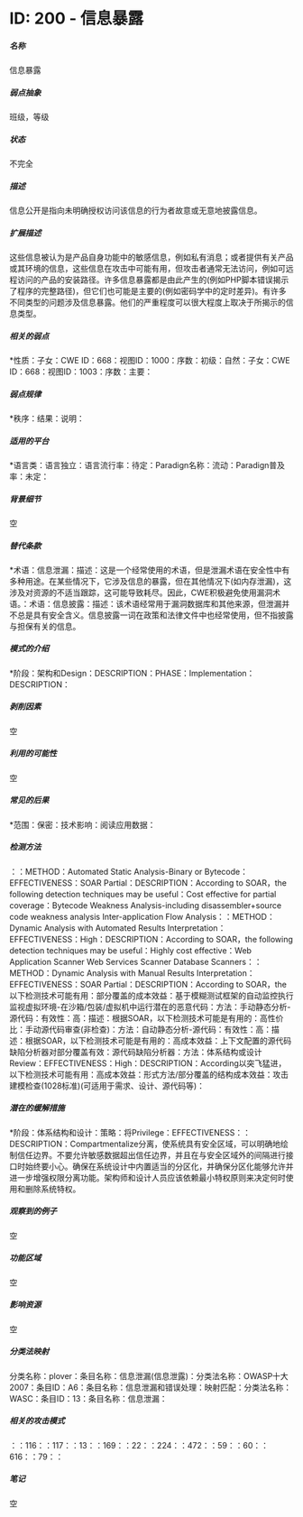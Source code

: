 # ID: 200 - 信息暴露
<h5>名称</h5>信息暴露
<h5>弱点抽象</h5>班级，等级
<h5>状态</h5>不完全
<h5>描述</h5>信息公开是指向未明确授权访问该信息的行为者故意或无意地披露信息。
<h5>扩展描述</h5>这些信息被认为是产品自身功能中的敏感信息，例如私有消息；或者提供有关产品或其环境的信息，这些信息在攻击中可能有用，但攻击者通常无法访问，例如可远程访问的产品的安装路径。许多信息暴露都是由此产生的(例如PHP脚本错误揭示了程序的完整路径)，但它们也可能是主要的(例如密码学中的定时差异)。有许多不同类型的问题涉及信息暴露。他们的严重程度可以很大程度上取决于所揭示的信息类型。
<h5>相关的弱点</h5>*性质：子女：CWE ID：668：视图ID：1000：序数：初级：自然：子女：CWE ID：668：视图ID：1003：序数：主要：
<h5>弱点规律</h5>*秩序：结果：说明：
<h5>适用的平台</h5>*语言类：语言独立：语言流行率：待定：Paradign名称：流动：Paradign普及率：未定：
<h5>背景细节</h5>空
<h5>替代条款</h5>*术语：信息泄漏：描述：这是一个经常使用的术语，但是泄漏术语在安全性中有多种用途。在某些情况下，它涉及信息的暴露，但在其他情况下(如内存泄漏)，这涉及对资源的不适当跟踪，这可能导致耗尽。因此，CWE积极避免使用漏洞术语。：术语：信息披露：描述：该术语经常用于漏洞数据库和其他来源，但泄漏并不总是具有安全含义。信息披露一词在政策和法律文件中也经常使用，但不指披露与担保有关的信息。
<h5>模式的介绍</h5>*阶段：架构和Design：DESCRIPTION：PHASE：Implementation：DESCRIPTION：
<h5>剥削因素</h5>空
<h5>利用的可能性</h5>空
<h5>常见的后果</h5>*范围：保密：技术影响：阅读应用数据：
<h5>检测方法</h5>：：METHOD：Automated Static Analysis-Binary or Bytecode：EFFECTIVENESS：SOAR Partial：DESCRIPTION：According to SOAR，the following detection techniques may be useful：Cost effective for partial coverage：Bytecode Weakness Analysis-including disassembler+source code weakness analysis Inter-application Flow Analysis：：METHOD：Dynamic Analysis with Automated Results Interpretation：EFFECTIVENESS：High：DESCRIPTION：According to SOAR，the following detection techniques may be useful：Highly cost effective：Web Application Scanner Web Services Scanner Database Scanners：：METHOD：Dynamic Analysis with Manual Results Interpretation：EFFECTIVENESS：SOAR Partial：DESCRIPTION：According to SOAR，the以下检测技术可能有用：部分覆盖的成本效益：基于模糊测试框架的自动监控执行监视虚拟环境-在沙箱/包装/虚拟机中运行潜在的恶意代码：方法：手动静态分析-源代码：有效性：高：描述：根据SOAR，以下检测技术可能是有用的：高性价比：手动源代码审查(非检查)：方法：自动静态分析-源代码：有效性：高：描述：根据SOAR，以下检测技术可能是有用的：高成本效益：上下文配置的源代码缺陷分析器对部分覆盖有效：源代码缺陷分析器：方法：体系结构或设计Review：EFFECTIVENESS：High：DESCRIPTION：According以突飞猛进，以下检测技术可能有用：高成本效益：形式方法/部分覆盖的结构成本效益：攻击建模检查(1028标准)(可适用于需求、设计、源代码等)：
<h5>潜在的缓解措施</h5>*阶段：体系结构和设计：策略：将Privilege：EFFECTIVENESS：：DESCRIPTION：Compartmentalize分离，使系统具有安全区域，可以明确地绘制信任边界。不要允许敏感数据超出信任边界，并且在与安全区域外的间隔进行接口时始终要小心。确保在系统设计中内置适当的分区化，并确保分区化能够允许并进一步增强权限分离功能。架构师和设计人员应该依赖最小特权原则来决定何时使用和删除系统特权。
<h5>观察到的例子</h5>空
<h5>功能区域</h5>空
<h5>影响资源</h5>空
<h5>分类法映射</h5>分类名称：plover：条目名称：信息泄漏(信息泄露)：分类法名称：OWASP十大2007：条目ID：A6：条目名称：信息泄漏和错误处理：映射匹配：分类法名称：WASC：条目ID：13：条目名称：信息泄漏：
<h5>相关的攻击模式</h5>：：116：：117：：13：：169：：22：：224：：472：：59：：60：：616：：79：：
<h5>笔记</h5>空

